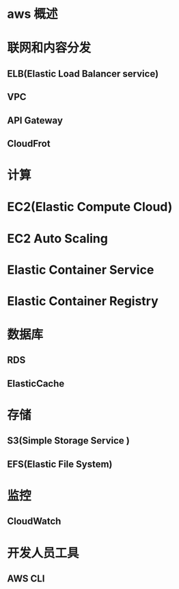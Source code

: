 # aws 概述


# 联网和内容分发
## ELB(Elastic Load Balancer service)

## VPC
## API Gateway
## CloudFrot

# 计算
# EC2(Elastic Compute Cloud)
# EC2 Auto Scaling
# Elastic Container Service
# Elastic Container Registry

# 数据库
## RDS
## ElasticCache

# 存储
## S3(Simple Storage Service )
## EFS(Elastic File System)

# 监控
## CloudWatch

# 开发人员工具
## AWS CLI
